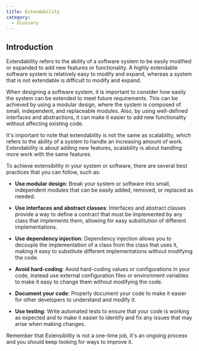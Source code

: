 ```yaml
---
title: Extendability
category:
  - Glossary
---
```


## Introduction

Extendability refers to the ability of a software system to be easily modified or expanded to add new features or functionality. A highly extendable software system is relatively easy to modify and expand, whereas a system that is not extendable is difficult to modify and expand.

When designing a software system, it is important to consider how easily the system can be extended to meet future requirements. This can be achieved by using a modular design, where the system is composed of small, independent, and replaceable modules. Also, by using well-defined interfaces and abstractions, it can make it easier to add new functionality without affecting existing code.

It's important to note that extendability is not the same as scalability, which refers to the ability of a system to handle an increasing amount of work. Extendability is about adding new features, scalability is about handling more work with the same features.

To achieve extensibility in your system or software, there are several best practices that you can follow, such as:

- **Use modular design**: Break your system or software into small, independent modules that can be easily added, removed, or replaced as needed.

- **Use interfaces and abstract classes**: Interfaces and abstract classes provide a way to define a contract that must be implemented by any class that implements them, allowing for easy substitution of different implementations.

- **Use dependency injection**: Dependency injection allows you to decouple the implementation of a class from the class that uses it, making it easy to substitute different implementations without modifying the code.

- **Avoid hard-coding**: Avoid hard-coding values or configurations in your code, instead use external configuration files or environment variables to make it easy to change them without modifying the code.

- **Document your code**: Properly document your code to make it easier for other developers to understand and modify it.

- **Use testing**: Write automated tests to ensure that your code is working as expected and to make it easier to identify and fix any issues that may arise when making changes.

Remember that Extensibility is not a one-time job, it's an ongoing process and you should keep looking for ways to improve it.   
